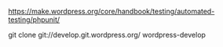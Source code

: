 https://make.wordpress.org/core/handbook/testing/automated-testing/phpunit/

git clone git://develop.git.wordpress.org/ wordpress-develop
